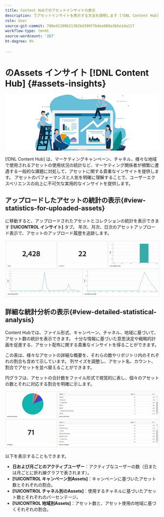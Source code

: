 ```yaml
---
title: Content Hubでのアセットインサイトの表示
description: でアセットインサイトを表示する方法を説明します [!DNL Content Hub]
role: User
source-git-commit: 788ed1189b21392bd399f7bdee888a3b5e1da117
workflow-type: tm+mt
source-wordcount: '267'
ht-degree: 0%

---
```


# のAssets インサイト [!DNL Content Hub] {#assets-insights}

![Assets insights](assets/asset-insights-banner.jpg)

[!DNL Content Hub] は、マーケティングキャンペーン、チャネル、様々な地域で使用されるアセットの使用状況の統計など、マーケティング関係者が頻繁に遭遇する一般的な課題に対処して、アセットに関する貴重なインサイトを提供します。 アセットのパフォーマンスと人気を明確に理解することで、ユーザーエクスペリエンスの向上に不可欠な実用的なインサイトを提供します。

## アップロードしたアセットの統計の表示{#view-statistics-for-uploaded-assets}

に移動すると、アップロードされたアセットとコレクションの統計を表示できます **[!UICONTROL インサイト]** タブ。 年次、月次、日次のアセットアップロード表示で、アセットのアップロード履歴を追跡します。

![アセット統計のアップロード](assets/assets-insights.jpg)

<!-- You can track the upload history of your assets over the past 30 days or gain a more comprehensive view with data spanning the last 12 months. This feature enables you to evaluate the upload count of assets.  -->

<!-- Go to the **[!UICONTROL [!DNL Insights]]** tab.

2. Select the desired time frame to view the statistics; you can opt for either last 30 days or last 12 months.

Data for the selected time frame is displayed, including the upload count for the specified duration. -->

## 詳細な統計分析の表示{#view-detailed-statistical-analysis}

Content Hubでは、ファイル形式、キャンペーン、チャネル、地域に基づいて、アセット数の統計を表示できます。 十分な情報に基づいた意思決定や戦略的計画を促進する、アセット配布に関する貴重なインサイトを得ることができます。

この表は、様々なアセットの詳細な概要を、それらの数やリポジトリ内のそれぞれの割合も含めて示しています。 列サイズを調整し、アセット名、カウント、割合でアセットを並べ替えることができます。

円グラフは、アセットの合計数をファイル形式で視覚的に表し、個々のアセットの数とそれに対応する割合を明確に示します。

![アセットタイプ統計別のアセットカウント](assets/insights-categorial-view.jpg)

以下を表示することもできます。

* **日および月ごとのアクティブユーザー**：アクティブなユーザーの数（日または月ごとに折れ線グラフで表されます）。
* **[!UICONTROL キャンペーン別Assets]**：キャンペーンに基づいたアセット数とそれぞれの割合。
* **[!UICONTROL チャネル別のAssets]**：使用するチャネルに基づいたアセット数とそれぞれのパーセンテージ。
* **[!UICONTROL 地域別Assets]**：アセット数と、アセット使用の地域に基づくそれぞれの割合。


